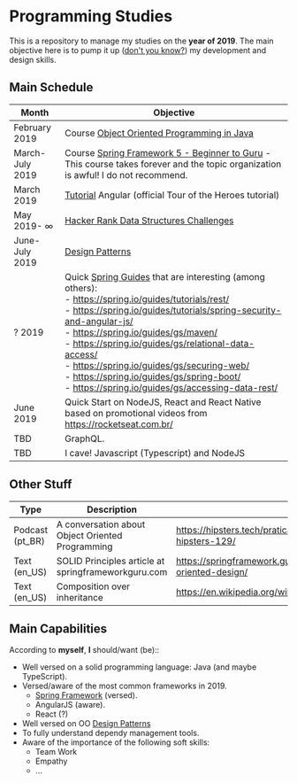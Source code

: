 # Programming Studies

This is a repository to manage my studies on the **year of 2019**. The main objective here is to pump it up ([don't you know?](https://www.youtube.com/watch?v=0HtyF0jux2Q)) my development and design skills.

## Main Schedule

| Month            | Objective |
| ---------------- | --------- |
| February 2019    | Course [Object Oriented Programming in Java](https://www.udacity.com/course/object-oriented-programming-in-java--ud283) |
| March-July 2019  | Course [Spring Framework 5 - Beginner to Guru](https://www.udemy.com/spring-framework-5-beginner-to-guru/learn/v4/overview) - This course takes forever and the topic organization is awful! I do not recommend. |
| March 2019       | [Tutorial](https://angular.io/tutorial) Angular (official Tour of the Heroes tutorial) |
| May 2019- ∞      | [Hacker Rank Data Structures Challenges](https://www.hackerrank.com/domains/data-structures) |
| June-July 2019   | [Design Patterns](https://www.amazon.com.br/dp/0201633612/ref=pe_2740240_232748480_TE_item) |
| ? 2019           | Quick [Spring Guides](https://spring.io/guides) that are interesting (among others): <br> - https://spring.io/guides/tutorials/rest/ <br> - https://spring.io/guides/tutorials/spring-security-and-angular-js/ <br> - https://spring.io/guides/gs/maven/ <br> - https://spring.io/guides/gs/relational-data-access/ <br> - https://spring.io/guides/gs/securing-web/ <br> - https://spring.io/guides/gs/spring-boot/ <br> - https://spring.io/guides/gs/accessing-data-rest/ |
| June 2019        | Quick Start on NodeJS, React and React Native based on promotional videos from https://rocketseat.com.br/ |
| TBD              | GraphQL. |
| TBD              | I cave! Javascript (Typescript) and NodeJS |

## Other Stuff
| Type | Description | Link |
| ---- | ----------- | ---- |
| Podcast (pt_BR) | A conversation about Object Oriented Programming | https://hipsters.tech/praticas-de-orientacao-a-objetos-hipsters-129/ |
| Text (en_US) | SOLID Principles article at springframeworkguru.com | https://springframework.guru/principles-of-object-oriented-design/ |
| Text (en_US) | Composition over inheritance | https://en.wikipedia.org/wiki/Composition_over_inheritance |


## Main Capabilities

According to **myself**, **I** should/want (be)::
* Well versed on a solid programming language: Java (and maybe TypeScript).
* Versed/aware of the most common frameworks in 2019.
  * [Spring Framework](https://www.udemy.com/spring-framework-5-beginner-to-guru/learn/v4/overview) (versed).
  * AngularJS (aware).
  * React (?)
* Well versed on OO [Design Patterns](https://www.amazon.com.br/dp/0201633612/ref=pe_2740240_232748480_TE_item)
* To fully understand dependy management tools.
* Aware of the importance of the following soft skills:
  * Team Work
  * Empathy
  * ...
